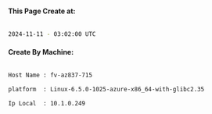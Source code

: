 
   
#### This Page Create at:

```bash

2024-11-11 - 03:02:00 UTC

```

#### Create By Machine:

```bash

Host Name : fv-az837-715

platform  : Linux-6.5.0-1025-azure-x86_64-with-glibc2.35

Ip Local  : 10.1.0.249

```

